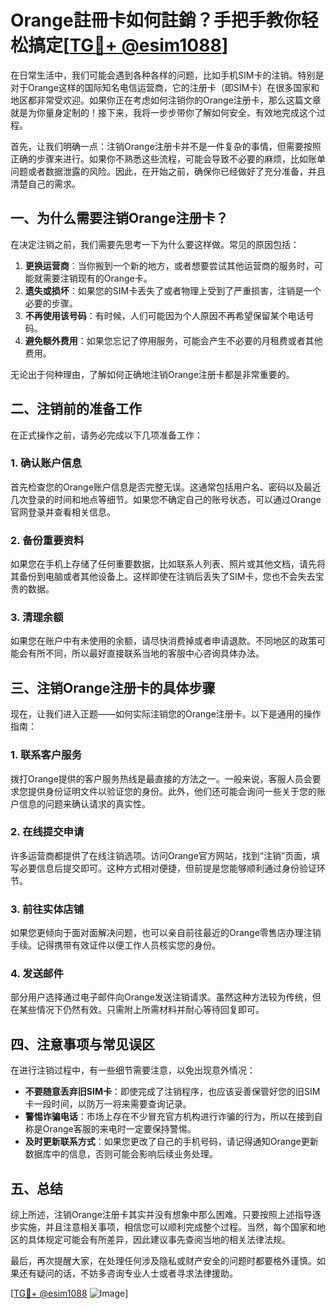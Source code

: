 # Orange註冊卡如何註銷？手把手教你轻松搞定[[TG💪+ @esim1088](https://t.me/s/esim1088)]

在日常生活中，我们可能会遇到各种各样的问题，比如手机SIM卡的注销。特别是对于Orange这样的国际知名电信运营商，它的注册卡（即SIM卡）在很多国家和地区都非常受欢迎。如果你正在考虑如何注销你的Orange注册卡，那么这篇文章就是为你量身定制的！接下来，我将一步步带你了解如何安全、有效地完成这个过程。

首先，让我们明确一点：注销Orange注册卡并不是一件复杂的事情，但需要按照正确的步骤来进行。如果你不熟悉这些流程，可能会导致不必要的麻烦，比如账单问题或者数据泄露的风险。因此，在开始之前，确保你已经做好了充分准备，并且清楚自己的需求。

## 一、为什么需要注销Orange注册卡？

在决定注销之前，我们需要先思考一下为什么要这样做。常见的原因包括：

1. **更换运营商**：当你搬到一个新的地方，或者想要尝试其他运营商的服务时，可能就需要注销现有的Orange卡。
2. **遗失或损坏**：如果您的SIM卡丢失了或者物理上受到了严重损害，注销是一个必要的步骤。
3. **不再使用该号码**：有时候，人们可能因为个人原因不再希望保留某个电话号码。
4. **避免额外费用**：如果您忘记了停用服务，可能会产生不必要的月租费或者其他费用。

无论出于何种理由，了解如何正确地注销Orange注册卡都是非常重要的。

## 二、注销前的准备工作

在正式操作之前，请务必完成以下几项准备工作：

### 1. 确认账户信息
首先检查您的Orange账户信息是否完整无误。这通常包括用户名、密码以及最近几次登录的时间和地点等细节。如果您不确定自己的账号状态，可以通过Orange官网登录并查看相关信息。

### 2. 备份重要资料
如果您在手机上存储了任何重要数据，比如联系人列表、照片或其他文档，请先将其备份到电脑或者其他设备上。这样即使在注销后丢失了SIM卡，您也不会失去宝贵的数据。

### 3. 清理余额
如果您在账户中有未使用的余额，请尽快消费掉或者申请退款。不同地区的政策可能会有所不同，所以最好直接联系当地的客服中心咨询具体办法。

## 三、注销Orange注册卡的具体步骤

现在，让我们进入正题——如何实际注销您的Orange注册卡。以下是通用的操作指南：

### 1. 联系客户服务
拨打Orange提供的客户服务热线是最直接的方法之一。一般来说，客服人员会要求您提供身份证明文件以验证您的身份。此外，他们还可能会询问一些关于您的账户信息的问题来确认请求的真实性。

### 2. 在线提交申请
许多运营商都提供了在线注销选项。访问Orange官方网站，找到“注销”页面，填写必要信息后提交即可。这种方式相对便捷，但前提是您能够顺利通过身份验证环节。

### 3. 前往实体店铺
如果您更倾向于面对面解决问题，也可以亲自前往最近的Orange零售店办理注销手续。记得携带有效证件以便工作人员核实您的身份。

### 4. 发送邮件
部分用户选择通过电子邮件向Orange发送注销请求。虽然这种方法较为传统，但在某些情况下仍然有效。只需附上所需材料并耐心等待回复即可。

## 四、注意事项与常见误区

在进行注销过程中，有一些细节需要注意，以免出现意外情况：

- **不要随意丢弃旧SIM卡**：即使完成了注销程序，也应该妥善保管好您的旧SIM卡一段时间，以防万一将来需要查询记录。
- **警惕诈骗电话**：市场上存在不少冒充官方机构进行诈骗的行为，所以在接到自称是Orange客服的来电时一定要保持警惕。
- **及时更新联系方式**：如果您更改了自己的手机号码，请记得通知Orange更新数据库中的信息，否则可能会影响后续业务处理。

## 五、总结

综上所述，注销Orange注册卡其实并没有想象中那么困难。只要按照上述指导逐步实施，并且注意相关事项，相信您可以顺利完成整个过程。当然，每个国家和地区的具体规定可能会有所差异，因此建议事先查阅当地的相关法律法规。

最后，再次提醒大家，在处理任何涉及隐私或财产安全的问题时都要格外谨慎。如果还有疑问的话，不妨多咨询专业人士或者寻求法律援助。

[[TG💪+ @esim1088](https://t.me/s/esim1088) ![Image](https://i.postimg.cc/4NQfJmqS/Snipaste-2025-05-13-00-14-12.png)]